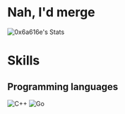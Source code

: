 # Nah, I'd merge

![0x6a616e's Stats](https://github-readme-stats.vercel.app/api?username=0x6a616e&theme=dracula&show_icons=true&hide_border=true&count_private=true)

# Skills

## Programming languages

![C++](https://img.shields.io/badge/C++-00599C?style=for-the-badge&logo=cplusplus&logoColor=FFFFFF)
![Go](https://img.shields.io/badge/Go-00ADD8?style=for-the-badge&logo=go&logoColor=FFFFFF)
